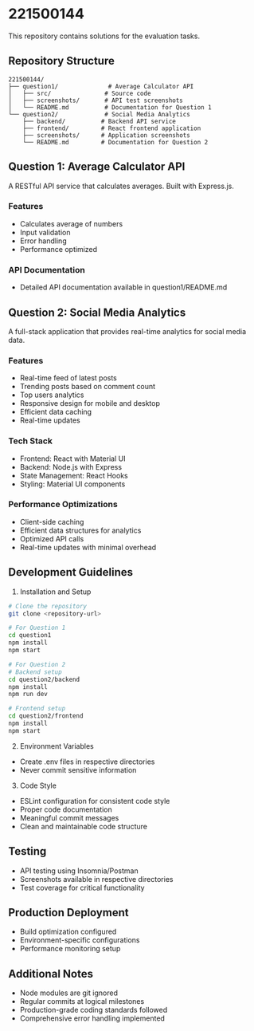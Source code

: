 # 221500144

This repository contains solutions for the evaluation tasks.

## Repository Structure

```
221500144/
├── question1/              # Average Calculator API
│   ├── src/               # Source code
│   ├── screenshots/       # API test screenshots
│   └── README.md          # Documentation for Question 1
└── question2/             # Social Media Analytics
    ├── backend/          # Backend API service
    ├── frontend/         # React frontend application
    ├── screenshots/      # Application screenshots
    └── README.md         # Documentation for Question 2
```

## Question 1: Average Calculator API

A RESTful API service that calculates averages. Built with Express.js.

### Features
- Calculates average of numbers
- Input validation
- Error handling
- Performance optimized

### API Documentation
- Detailed API documentation available in question1/README.md

## Question 2: Social Media Analytics

A full-stack application that provides real-time analytics for social media data.

### Features
- Real-time feed of latest posts
- Trending posts based on comment count
- Top users analytics
- Responsive design for mobile and desktop
- Efficient data caching
- Real-time updates

### Tech Stack
- Frontend: React with Material UI
- Backend: Node.js with Express
- State Management: React Hooks
- Styling: Material UI components

### Performance Optimizations
- Client-side caching
- Efficient data structures for analytics
- Optimized API calls
- Real-time updates with minimal overhead

## Development Guidelines

1. Installation and Setup
```bash
# Clone the repository
git clone <repository-url>

# For Question 1
cd question1
npm install
npm start

# For Question 2
# Backend setup
cd question2/backend
npm install
npm run dev

# Frontend setup
cd question2/frontend
npm install
npm start
```

2. Environment Variables
- Create .env files in respective directories
- Never commit sensitive information

3. Code Style
- ESLint configuration for consistent code style
- Proper code documentation
- Meaningful commit messages
- Clean and maintainable code structure

## Testing
- API testing using Insomnia/Postman
- Screenshots available in respective directories
- Test coverage for critical functionality

## Production Deployment
- Build optimization configured
- Environment-specific configurations
- Performance monitoring setup

## Additional Notes
- Node modules are git ignored
- Regular commits at logical milestones
- Production-grade coding standards followed
- Comprehensive error handling implemented 